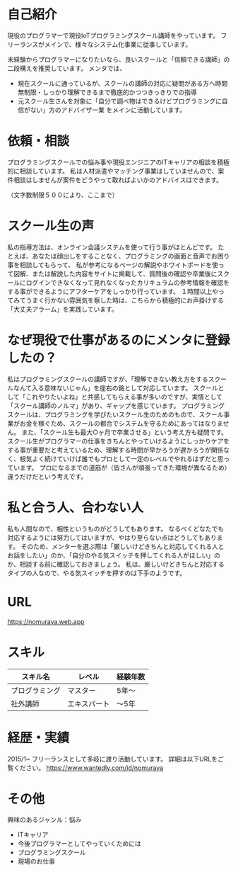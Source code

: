 # 自己紹介
現役のプログラマーで現役IoTプログラミングスクール講師をやっています。
フリーランスがメインで、様々なシステム化事業に従事しています。

未経験からプログラマーになりたいなら、良いスクールと「信頼できる講師」の二段構えを推奨しています。
メンタでは、
- 現在スクールに通っているが、スクールの講師の対応に疑問がある方へ時間無制限・しっかり理解できるまで徹底的かつつきっきりでの指導
- 元スクール生さんを対象に「自分で調べ物はできるけどプログラミングに自信がない」方のアドバイザー業
をメインに活動しています。

# 依頼・相談
プログラミングスクールでの悩み事や現役エンジニアのITキャリアの相談を積極的に相談しています。
私は人材派遣やマッチング事業はしていませんので、案件相談はしませんが案件をどうやって取ればよいかのアドバイスはできます。

（文字数制限５００により、ここまで）

# スクール生の声
私の指導方法は、オンライン会議システムを使って行う事がほとんどです。
たとえば、あなたは顔出しをすることなく、プログラミングの画面と音声でお困り事を相談してもらって、
私が参考になるページの解説やホワイトボードを使って図解、または解説した内容をサイトに掲載して、質問後の確認や卒業後にスクールにログインできなくなって見れなくなったカリキュラムの参考情報を確認をする事ができるようにアフターケアをしっかり行っています。
１時間以上やってみてうまく行かない雰囲気を察した時は、こちらから積極的にお声掛けする「大丈夫アラーム」を実践しています。

# なぜ現役で仕事があるのにメンタに登録したの？
私はプログラミングスクールの講師ですが、「理解できない教え方をするスクールなんて入る意味ないじゃん」を座右の銘として対応しています。
スクールとして「これやりたいよね」と共感してもらえる事が多いのですが、実情として「スクール講師のノルマ」があり、ギャップを感じています。
プログラミングスクールは、プログラミングを学びたいスクール生のためのもので、スクール事業がお金を稼ぐため、スクールの都合でシステムを守るためにあってはなりません。
また、「スクール生も最大○ヶ月で卒業させる」という考え方も疑問です。スクール生がプログラマーの仕事をきちんとやっていけるようにしっかりケアをする事が重要だと考えているため、理解する時間が早かろうが遅かろうが関係なく、根気よく続けていけば誰でもプロとして一定のレベルでやれるはずだと思っています。
プロになるまでの道筋が（皆さんが頑張ってきた環境が異なるため）違うだけだという考えです。

# 私と合う人、合わない人
私も人間なので、相性というものがどうしてもあります。
なるべくどなたでも対応するようには努力してはいますが、やはり至らない点はどうしてもあります。
そのため、メンターを選ぶ際は「厳しいけどきちんと対応してくれる人とお話をしたい」のか、「自分のやる気スイッチを押してくれる人がほしい」のか、相談する前に確認しておきましょう。
私は、厳しいけどきちんと対応するタイプの人なので、やる気スイッチを押すのは下手のようです。

# URL
https://nomuraya.web.app

# スキル
|スキル名|レベル|経験年数|
|---|---|---|
|プログラミング|マスター|5年〜|
|社外講師|エキスパート|〜5年|

# 経歴・実績
2015/1~
フリーランスとして多岐に渡り活動しています。
詳細は以下URLをご覧ください。
https://www.wantedly.com/id/nomuraya

# その他
興味のあるジャンル：悩み
- ITキャリア
- 今後プログラマーとしてやっていくためには
- プログラミングスクール
- 現場のお仕事
